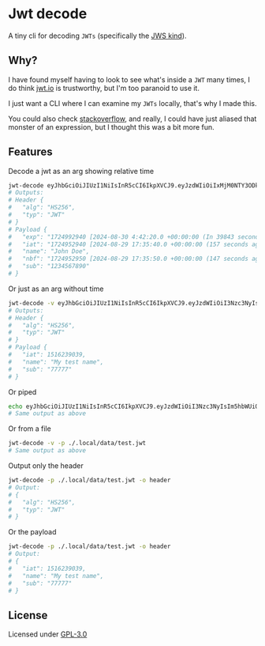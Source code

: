 # Jwt decode
A tiny cli for decoding `JWTs` (specifically the [JWS kind](https://datatracker.ietf.org/doc/html/rfc7515)).  

## Why?

I have found myself having to look to see what's inside a `JWT` many times, 
I do think [jwt.io](https://jwt.io/) is trustworthy, but I'm too paranoid to use it.

I just want a CLI where I can examine my `JWTs` locally, that's why I made this.

You could also check [stackoverflow](https://stackoverflow.com/questions/75776014/cant-correctly-decode-jwt-payload-using-base64-d), 
and really, I could have just aliased that monster of an expression, but I thought this 
was a bit more fun.  

## Features

Decode a jwt as an arg showing relative time
```bash
jwt-decode eyJhbGciOiJIUzI1NiIsInR5cCI6IkpXVCJ9.eyJzdWIiOiIxMjM0NTY3ODkwIiwibmFtZSI6IkpvaG4gRG9lIiwiaWF0IjoxNzI0OTUyOTQwLCJuYmYiOjE3MjQ5NTI5NTAsImV4cCI6MTcyNDk5Mjk0MH0.ZrQSkD_tzm7yyTC0Cw3_qmBRZhi0QCirL4hfICAWNr0 -v -r
# Outputs:
# Header {
#   "alg": "HS256",
#   "typ": "JWT"
# }
# Payload {
#   "exp": "1724992940 [2024-08-30 4:42:20.0 +00:00:00 (In 39843 seconds)]",
#   "iat": "1724952940 [2024-08-29 17:35:40.0 +00:00:00 (157 seconds ago)]",
#   "name": "John Doe",
#   "nbf": "1724952950 [2024-08-29 17:35:50.0 +00:00:00 (147 seconds ago)]",
#   "sub": "1234567890"
# }

```

Or just as an arg without time

```bash
jwt-decode -v eyJhbGciOiJIUzI1NiIsInR5cCI6IkpXVCJ9.eyJzdWIiOiI3Nzc3NyIsIm5hbWUiOiJNeSB0ZXN0IG5hbWUiLCJpYXQiOjE1MTYyMzkwMzl9.r0YSbk-Gjr4gWATqbDnirs102IUBQRru-_TNu5AtE18
# Outputs:
# Header {
#   "alg": "HS256",
#   "typ": "JWT"
# }
# Payload {
#   "iat": 1516239039,
#   "name": "My test name",
#   "sub": "77777"
# }
```

Or piped
```bash
echo eyJhbGciOiJIUzI1NiIsInR5cCI6IkpXVCJ9.eyJzdWIiOiI3Nzc3NyIsIm5hbWUiOiJNeSB0ZXN0IG5hbWUiLCJpYXQiOjE1MTYyMzkwMzl9.r0YSbk-Gjr4gWATqbDnirs102IUBQRru-_TNu5AtE18 | jwt-decode -v
# Same output as above
```

Or from a file

```bash
jwt-decode -v -p ./.local/data/test.jwt
# Same output as above
```

Output only the header

```bash
jwt-decode -p ./.local/data/test.jwt -o header
# Output: 
# {
#   "alg": "HS256",
#   "typ": "JWT"
# }
```
Or the payload 

```bash
jwt-decode -p ./.local/data/test.jwt -o header
# Output: 
# {
#   "iat": 1516239039,
#   "name": "My test name",
#   "sub": "77777"
# }
```

## License
Licensed under [GPL-3.0](./LICENSE)